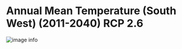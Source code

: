 # Annual Mean Temperature (South West) (2011-2040) RCP 2.6
![image info]("../../Analysis_Plots/South_West_Extent_OnlyEnvs/Annual_Mean_Temp_SW_1140_126.png")
